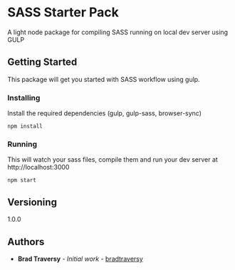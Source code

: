 # SASS Starter Pack
A light node package for compiling SASS running on local dev server using GULP


## Getting Started
This package will get you started with SASS workflow using gulp.

### Installing
Install the required dependencies (gulp, gulp-sass, browser-sync)
```
npm install
```

### Running
This will watch your sass files, compile them and run your dev server at http://localhost:3000

```
npm start
```
 
 
 ## Versioning
1.0.0

 ## Authors
* **Brad Traversy** - *Initial work* - [bradtraversy](https://github.com/bradtraversy)

